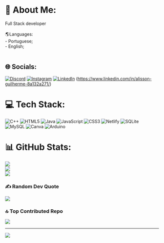 # 💫 About Me:
Full Stack developer<br><br>🌎Languages:<br>- Portuguese;<br>- English;<br><br>


## 🌐 Socials:
[![Discord](https://img.shields.io/badge/Discord-%237289DA.svg?logo=discord&logoColor=white)](https://discord.gg/alisso_) [![Instagram](https://img.shields.io/badge/Instagram-%23E4405F.svg?logo=Instagram&logoColor=white)](https://instagram.com/amigo_inocente) [![LinkedIn](https://img.shields.io/badge/LinkedIn-%230077B5.svg?logo=linkedin&logoColor=white)]([https://linkedin.com/in/Alisson) (https://www.linkedin.com/in/alisson-guilherme-8a132a271/)

# 💻 Tech Stack:
![C++](https://img.shields.io/badge/c++-%2300599C.svg?style=for-the-badge&logo=c%2B%2B&logoColor=white) ![HTML5](https://img.shields.io/badge/html5-%23E34F26.svg?style=for-the-badge&logo=html5&logoColor=white) ![Java](https://img.shields.io/badge/java-%23ED8B00.svg?style=for-the-badge&logo=openjdk&logoColor=white) ![JavaScript](https://img.shields.io/badge/javascript-%23323330.svg?style=for-the-badge&logo=javascript&logoColor=%23F7DF1E) ![CSS3](https://img.shields.io/badge/css3-%231572B6.svg?style=for-the-badge&logo=css3&logoColor=white) ![Netlify](https://img.shields.io/badge/netlify-%23000000.svg?style=for-the-badge&logo=netlify&logoColor=#00C7B7) ![SQLite](https://img.shields.io/badge/sqlite-%2307405e.svg?style=for-the-badge&logo=sqlite&logoColor=white) ![MySQL](https://img.shields.io/badge/mysql-%2300000f.svg?style=for-the-badge&logo=mysql&logoColor=white) ![Canva](https://img.shields.io/badge/Canva-%2300C4CC.svg?style=for-the-badge&logo=Canva&logoColor=white) ![Arduino](https://img.shields.io/badge/-Arduino-00979D?style=for-the-badge&logo=Arduino&logoColor=white)
# 📊 GitHub Stats:
![](https://github-readme-stats.vercel.app/api?username=AmigoInocente&theme=dark&hide_border=true&include_all_commits=true&count_private=false)<br/>
![](https://github-readme-streak-stats.herokuapp.com/?user=AmigoInocente&theme=dark&hide_border=true)<br/>
![](https://github-readme-stats.vercel.app/api/top-langs/?username=AmigoInocente&theme=dark&hide_border=true&include_all_commits=true&count_private=false&layout=compact)

### ✍️ Random Dev Quote
![](https://quotes-github-readme.vercel.app/api?type=vetical&theme=tokyonight)

### 🔝 Top Contributed Repo
![](https://github-contributor-stats.vercel.app/api?username=AmigoInocente&limit=5&theme=dracula&combine_all_yearly_contributions=true)

---
[![](https://visitcount.itsvg.in/api?id=AmigoInocente&icon=5&color=6)](https://visitcount.itsvg.in)

